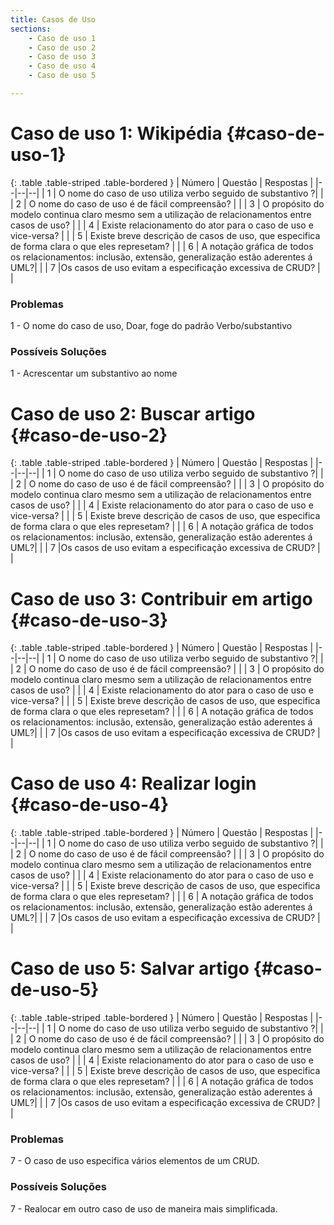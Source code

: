 ```yaml
---
title: Casos de Uso
sections:
    - Caso de uso 1
    - Caso de uso 2
    - Caso de uso 3
    - Caso de uso 4
    - Caso de uso 5

---
```


# Caso de uso 1: Wikipédia {#caso-de-uso-1}
<div class="table-responsive">

{: .table .table-striped .table-bordered }
| Número | Questão | Respostas |
|--|--|--|
| 1 | O nome do caso de uso utiliza verbo seguido de substantivo ?| <i class="fa fa-times fa-lg" style="color: red"></i> |
| 2 | O nome do caso de uso é de fácil compreensão? | <i class="fa fa-check fa-lg"></i> |
| 3 | O propósito do modelo continua claro mesmo sem a utilização de relacionamentos entre casos de uso? | <i class="fa fa-check fa-lg"></i> |
| 4 | Existe relacionamento do ator para o caso de uso e vice-versa? | <i class="fa fa-check fa-lg"></i> |
| 5 | Existe breve descrição de casos de uso, que especifica de forma clara o que eles represetam? |<i class="fa fa-check fa-lg"></i>  |
| 6 | A notação gráfica de todos os relacionamentos: inclusão, extensão, generalização estão aderentes á UML?| <i class="fa fa-check fa-lg"></i> |
| 7 |Os casos de uso evitam a especificação excessiva de CRUD? |<i class="fa fa-check fa-lg"></i>   |

</div>

### Problemas
1 -  O nome do caso de uso, Doar, foge do padrão Verbo/substantivo

### Possíveis Soluções
1 - Acrescentar um substantivo ao nome

# Caso de uso 2: Buscar artigo {#caso-de-uso-2}
<div class="table-responsive">

{: .table .table-striped .table-bordered }
| Número | Questão | Respostas |
|--|--|--|
| 1 | O nome do caso de uso utiliza verbo seguido de substantivo ?|<i class="fa fa-check fa-lg"></i>  |
| 2 | O nome do caso de uso é de fácil compreensão? | <i class="fa fa-check fa-lg"></i> |
| 3 | O propósito do modelo continua claro mesmo sem a utilização de relacionamentos entre casos de uso? | <i class="fa fa-check fa-lg"></i> |
| 4 | Existe relacionamento do ator para o caso de uso e vice-versa? | <i class="fa fa-check fa-lg"></i> |
| 5 | Existe breve descrição de casos de uso, que especifica de forma clara o que eles represetam? |<i class="fa fa-check fa-lg"></i>  |
| 6 | A notação gráfica de todos os relacionamentos: inclusão, extensão, generalização estão aderentes á UML?| <i class="fa fa-check fa-lg"></i> |
| 7 |Os casos de uso evitam a especificação excessiva de CRUD? |<i class="fa fa-check fa-lg"></i>   |

</div>

# Caso de uso 3: Contribuir em artigo {#caso-de-uso-3}
<div class="table-responsive">

{: .table .table-striped .table-bordered }
| Número | Questão | Respostas |
|--|--|--|
| 1 | O nome do caso de uso utiliza verbo seguido de substantivo ?|<i class="fa fa-check fa-lg"></i>  |
| 2 | O nome do caso de uso é de fácil compreensão? | <i class="fa fa-check fa-lg"></i> |
| 3 | O propósito do modelo continua claro mesmo sem a utilização de relacionamentos entre casos de uso? | <i class="fa fa-check fa-lg"></i> |
| 4 | Existe relacionamento do ator para o caso de uso e vice-versa? | <i class="fa fa-check fa-lg"></i> |
| 5 | Existe breve descrição de casos de uso, que especifica de forma clara o que eles represetam? |<i class="fa fa-check fa-lg"></i>  |
| 6 | A notação gráfica de todos os relacionamentos: inclusão, extensão, generalização estão aderentes á UML?| <i class="fa fa-check fa-lg"></i> |
| 7 |Os casos de uso evitam a especificação excessiva de CRUD? |<i class="fa fa-check fa-lg"></i>   |

</div>

# Caso de uso 4: Realizar login {#caso-de-uso-4}
<div class="table-responsive">

{: .table .table-striped .table-bordered }
| Número | Questão | Respostas |
|--|--|--|
| 1 | O nome do caso de uso utiliza verbo seguido de substantivo ?|<i class="fa fa-check fa-lg"></i>  |
| 2 | O nome do caso de uso é de fácil compreensão? | <i class="fa fa-check fa-lg"></i> |
| 3 | O propósito do modelo continua claro mesmo sem a utilização de relacionamentos entre casos de uso? | <i class="fa fa-check fa-lg"></i> |
| 4 | Existe relacionamento do ator para o caso de uso e vice-versa? | <i class="fa fa-check fa-lg"></i> |
| 5 | Existe breve descrição de casos de uso, que especifica de forma clara o que eles represetam? |<i class="fa fa-check fa-lg"></i>  |
| 6 | A notação gráfica de todos os relacionamentos: inclusão, extensão, generalização estão aderentes á UML?| <i class="fa fa-check fa-lg"></i> |
| 7 |Os casos de uso evitam a especificação excessiva de CRUD? | <i class="fa fa-check fa-lg"></i> |

</div>

# Caso de uso 5: Salvar artigo {#caso-de-uso-5}
<div class="table-responsive">

{: .table .table-striped .table-bordered }
| Número | Questão | Respostas |
|--|--|--|
| 1 | O nome do caso de uso utiliza verbo seguido de substantivo ?|<i class="fa fa-check fa-lg"></i>  |
| 2 | O nome do caso de uso é de fácil compreensão? | <i class="fa fa-check fa-lg"></i> |
| 3 | O propósito do modelo continua claro mesmo sem a utilização de relacionamentos entre casos de uso? | <i class="fa fa-check fa-lg"></i> |
| 4 | Existe relacionamento do ator para o caso de uso e vice-versa? | <i class="fa fa-check fa-lg"></i> |
| 5 | Existe breve descrição de casos de uso, que especifica de forma clara o que eles represetam? |<i class="fa fa-check fa-lg"></i>  |
| 6 | A notação gráfica de todos os relacionamentos: inclusão, extensão, generalização estão aderentes á UML?| <i class="fa fa-check fa-lg"></i> |
| 7 |Os casos de uso evitam a especificação excessiva de CRUD? |<i class="fa fa-times fa-lg" style="color: red"></i>  |

</div>

### Problemas
7 -  O caso de uso especifica vários elementos de um CRUD.

### Possíveis Soluções
7 - Realocar em outro caso de uso de maneira mais simplificada.